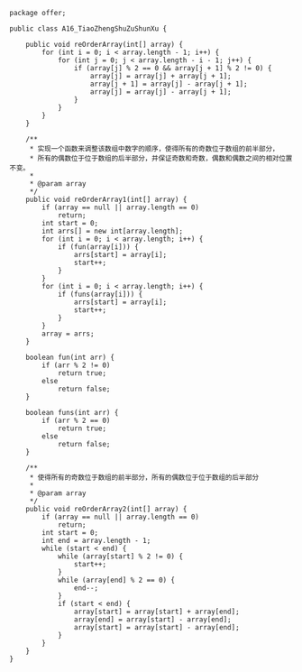 	package offer;
	
	public class A16_TiaoZhengShuZuShunXu {
	
		public void reOrderArray(int[] array) {
			for (int i = 0; i < array.length - 1; i++) {
				for (int j = 0; j < array.length - i - 1; j++) {
					if (array[j] % 2 == 0 && array[j + 1] % 2 != 0) {
						array[j] = array[j] + array[j + 1];
						array[j + 1] = array[j] - array[j + 1];
						array[j] = array[j] - array[j + 1];
					}
				}
			}
		}
	
		/**
		 * 实现一个函数来调整该数组中数字的顺序，使得所有的奇数位于数组的前半部分，
		 * 所有的偶数位于位于数组的后半部分，并保证奇数和奇数，偶数和偶数之间的相对位置不变。
		 * 
		 * @param array
		 */
		public void reOrderArray1(int[] array) {
			if (array == null || array.length == 0)
				return;
			int start = 0;
			int arrs[] = new int[array.length];
			for (int i = 0; i < array.length; i++) {
				if (fun(array[i])) {
					arrs[start] = array[i];
					start++;
				}
			}
			for (int i = 0; i < array.length; i++) {
				if (funs(array[i])) {
					arrs[start] = array[i];
					start++;
				}
			}
			array = arrs;
		}
	
		boolean fun(int arr) {
			if (arr % 2 != 0)
				return true;
			else
				return false;
		}
	
		boolean funs(int arr) {
			if (arr % 2 == 0)
				return true;
			else
				return false;
		}
	
		/**
		 * 使得所有的奇数位于数组的前半部分，所有的偶数位于位于数组的后半部分
		 * 
		 * @param array
		 */
		public void reOrderArray2(int[] array) {
			if (array == null || array.length == 0)
				return;
			int start = 0;
			int end = array.length - 1;
			while (start < end) {
				while (array[start] % 2 != 0) {
					start++;
				}
				while (array[end] % 2 == 0) {
					end--;
				}
				if (start < end) {
					array[start] = array[start] + array[end];
					array[end] = array[start] - array[end];
					array[start] = array[start] - array[end];
				}
			}
		}
	}
